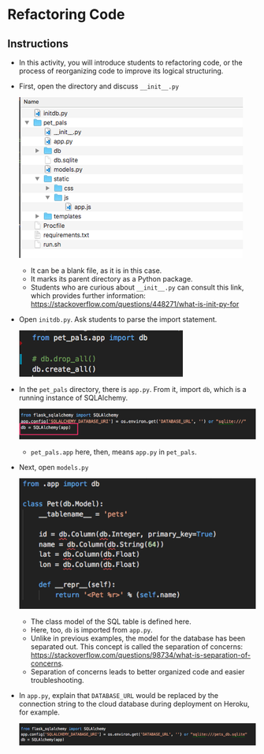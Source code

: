 # Refactoring Code

## Instructions

* In this activity, you will introduce students to refactoring code, or the process of reorganizing code to improve its logical structuring.

* First, open the directory and discuss `__init__.py`

  ![Images/refactor01.png](Images/refactor01.png)

  * It can be a blank file, as it is in this case.
  * It marks its parent directory as a Python package.
  * Students who are curious about `__init__.py` can consult this link, which provides further information: <https://stackoverflow.com/questions/448271/what-is-init-py-for>

* Open `initdb.py`. Ask students to parse the import statement.

  ![Images/refactor02.png](Images/refactor02.png)

* In the `pet_pals` directory, there is `app.py`. From it, import `db`, which is a running instance of SQLAlchemy.

  ![Images/refactor03.png](Images/refactor03.png)

  * `pet_pals.app` here, then, means `app.py` in `pet_pals`.

* Next, open `models.py`

  ![Images/refactor04.png](Images/refactor04.png)

  * The class model of the SQL table is defined here.
  * Here, too, `db` is imported from `app.py`.
  * Unlike in previous examples, the model for the database has been separated out. This concept is called the separation of concerns: <https://stackoverflow.com/questions/98734/what-is-separation-of-concerns>.
  * Separation of concerns leads to better organized code and easier troubleshooting.


* In `app.py`, explain that `DATABASE_URL` would be replaced by the connection string to the cloud database during deployment on Heroku, for example.

  ![Images/refactor05.png](Images/refactor05.png)
